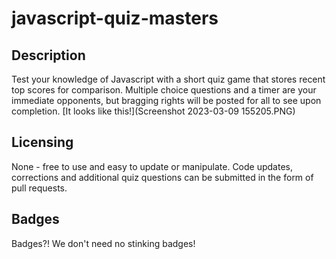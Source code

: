 # javascript-quiz-masters

## Description

Test your knowledge of Javascript with a short quiz game that stores recent top scores for comparison.  Multiple choice questions and a timer are your immediate opponents, but bragging rights will be posted for all to see upon completion. [It looks like this!](Screenshot 2023-03-09 155205.PNG)

## Licensing

None - free to use and easy to update or manipulate.  Code updates, corrections and additional quiz questions can be submitted in the form of pull requests.

## Badges

Badges?!  We don't need no stinking badges!
